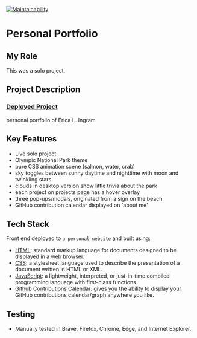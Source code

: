 [![Maintainability](https://api.codeclimate.com/v1/badges/59600252b236458e449a/maintainability)](https://codeclimate.com/github/evoingram/portfolio/maintainability)

# Personal Portfolio

## My Role

This was a solo project.

## Project Description

### [Deployed Project](http://www.ericaingram.com)

personal portfolio of Erica L. Ingram

## Key Features

- Live solo project
- Olympic National Park theme
- pure CSS animation scene (salmon, water, crab)
- sky toggles between sunny daytime and nighttime with moon and twinkling stars
- clouds in desktop version show little trivia about the park
- each project on projects page has a hover overlay
- three pop-ups/modals, originated from a sign on the beach
- GitHub contribution calendar displayed on 'about me'

## Tech Stack

Front end deployed to `a personal website` and built using:

- [HTML](https://en.wikipedia.org/wiki/HTML): standard markup language for documents designed to be displayed in a web browser.
- [CSS](https://developer.mozilla.org/en-US/docs/Web/CSS):  a stylesheet language used to describe the presentation of a document written in HTML or XML.
- [JavaScript](https://developer.mozilla.org/en-US/docs/Web/javascript):  a lightweight, interpreted, or just-in-time compiled programming language with first-class functions.
- [Github Contributions Calendar](https://github.com/Bloggify/github-calendar):  gives you the ability to display your GitHub contributions calendar/graph anywhere you like.

## Testing

- Manually tested in Brave, Firefox, Chrome, Edge, and Internet Explorer.
